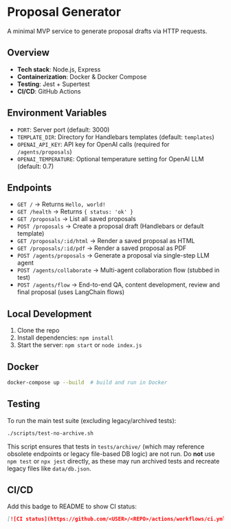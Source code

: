 # Proposal Generator

A minimal MVP service to generate proposal drafts via HTTP requests.

## Overview

- **Tech stack**: Node.js, Express
- **Containerization**: Docker & Docker Compose
- **Testing**: Jest + Supertest
- **CI/CD**: GitHub Actions

## Environment Variables

- `PORT`: Server port (default: 3000)
- `TEMPLATE_DIR`: Directory for Handlebars templates (default: `templates`)
- `OPENAI_API_KEY`: API key for OpenAI calls (required for `/agents/proposals`)
- `OPENAI_TEMPERATURE`: Optional temperature setting for OpenAI LLM (default: 0.7)

## Endpoints

- `GET /` → Returns `Hello, world!`
- `GET /health` → Returns `{ status: 'ok' }`
- `GET /proposals` → List all saved proposals
- `POST /proposals` → Create a proposal draft (Handlebars or default template)
- `GET /proposals/:id/html` → Render a saved proposal as HTML
- `GET /proposals/:id/pdf` → Render a saved proposal as PDF
- `POST /agents/proposals` → Generate a proposal via single-step LLM agent
- `POST /agents/collaborate` → Multi-agent collaboration flow (stubbed in test)
- `POST /agents/flow` → End-to-end QA, content development, review and final proposal (uses LangChain flows)

## Local Development

1. Clone the repo
2. Install dependencies: `npm install`
3. Start the server: `npm start` or `node index.js`

## Docker

```bash
docker-compose up --build  # build and run in Docker
```

## Testing

To run the main test suite (excluding legacy/archived tests):

```bash
./scripts/test-no-archive.sh
```

This script ensures that tests in `tests/archive/` (which may reference obsolete endpoints or legacy file-based DB logic) are not run. Do **not** use `npm test` or `npx jest` directly, as these may run archived tests and recreate legacy files like `data/db.json`.

## CI/CD

Add this badge to README to show CI status:

```markdown
[![CI status](https://github.com/<USER>/<REPO>/actions/workflows/ci.yml/badge.svg)](https://github.com/<USER>/<REPO>/actions)
```
